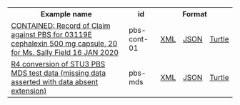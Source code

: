 <table class="list" width="100%">            
   <tr>
     <th>Example name</th>
     <th>id</th>
     <th colspan="3">Format</th>
   </tr>
   <tr>
      <td><a href="ExplanationOfBenefit-pbs-cont-01.html">CONTAINED: Record of Claim against PBS for 03119E cephalexin 500 mg capsule, 20 for Ms. Sally Field 16 JAN 2020</a></td>
      <td>pbs-cont-01</td>
      <td><a href="ExplanationOfBenefit-pbs-cont-01.xml.html">XML</a></td>
      <td><a href="ExplanationOfBenefit-pbs-cont-01.json.html">JSON</a></td>
      <td><a href="ExplanationOfBenefit-pbs-cont-01.ttl.html">Turtle</a></td>
   </tr>
   <tr>
      <td><a href="ExplanationOfBenefit-pbs-mds.html">R4 conversion of STU3 PBS MDS test data (missing data asserted with data absent extension)</a></td>
      <td>pbs-mds</td>
      <td><a href="ExplanationOfBenefit-pbs-mds.xml.html">XML</a></td>
      <td><a href="ExplanationOfBenefit-pbs-mds.json.html">JSON</a></td>
      <td><a href="ExplanationOfBenefit-pbs-mds.ttl.html">Turtle</a></td>
   </tr>
</table>